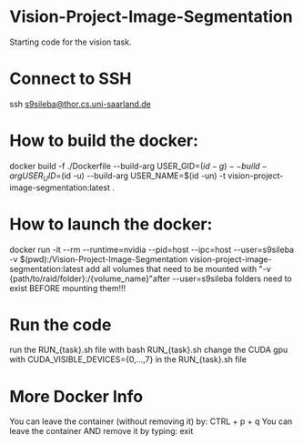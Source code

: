 # Vision-Project-Image-Segmentation
Starting code for the vision task.

# Connect to SSH
ssh s9sileba@thor.cs.uni-saarland.de

# How to build the docker:
docker build -f ./Dockerfile --build-arg USER_GID=$(id -g) --build-arg USER_UID=$(id -u) --build-arg USER_NAME=$(id -un) -t vision-project-image-segmentation:latest .

# How to launch the docker:
docker run -it --rm --runtime=nvidia --pid=host --ipc=host --user=s9sileba -v $(pwd):/Vision-Project-Image-Segmentation vision-project-image-segmentation:latest
add all volumes that need to be mounted with "-v {path/to/raid/folder}:/{volume_name}"after --user=s9sileba
folders need to exist BEFORE mounting them!!!

# Run the code
run the RUN_{task}.sh file with
bash RUN_{task}.sh
change the CUDA gpu with CUDA_VISIBLE_DEVICES={0,...,7} in the RUN_{task}.sh file

# More Docker Info
You can leave the container (without removing it) by: CTRL + p + q
You can leave the container AND remove it by typing: exit